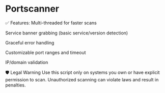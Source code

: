 # Portscanner

✅ Features:
Multi-threaded for faster scans

Service banner grabbing (basic service/version detection)

Graceful error handling

Customizable port ranges and timeout

IP/domain validation

🛡️ Legal Warning
Use this script only on systems you own or have explicit permission to scan. Unauthorized scanning can violate laws and result in penalties.

